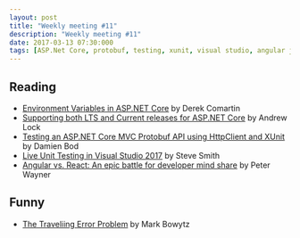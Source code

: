 ```yaml
---
layout: post
title: "Weekly meeting #11"
description: "Weekly meeting #11"
date: 2017-03-13 07:30:000
tags: [ASP.Net Core, protobuf, testing, xunit, visual studio, angular js, react, javascript]
--- 
```

 
## Reading
 
* [Environment Variables in ASP.NET Core](https://codeopinion.com/environment-variables-asp-net-core/) by Derek Comartin
* [Supporting both LTS and Current releases for ASP.NET Core](https://andrewlock.net/supporting-both-lts-and-current-releases-for-asp-net-core/) by Andrew Lock
* [Testing an ASP.NET Core MVC Protobuf API using HttpClient and XUnit](https://damienbod.com/2017/03/09/testing-an-asp-net-core-mvc-protobuf-api-using-httpclient-and-xunit/) by Damien Bod
* [Live Unit Testing in Visual Studio 2017](http://ardalis.com/live-unit-testing-in-visual-studio-2017) by Steve Smith
* [Angular vs. React: An epic battle for developer mind share](http://www.infoworld.com/article/3178012/javascript/angular-vs-react-an-epic-battle-for-developer-mind-share.html) by Peter Wayner

## Funny
 
* [The Traveliing Error Problem](http://thedailywtf.com/articles/the-travelling-error-problem) by Mark Bowytz
